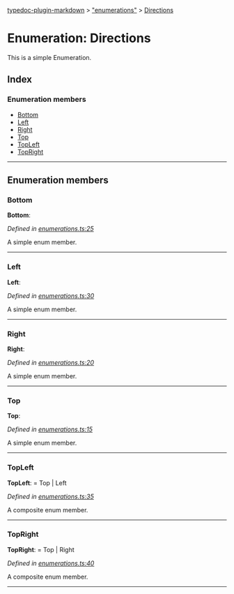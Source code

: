 [typedoc-plugin-markdown](../README.md) > ["enumerations"](../modules/_enumerations_.md) > [Directions](../enums/_enumerations_.directions.md)

# Enumeration: Directions

This is a simple Enumeration.

## Index

### Enumeration members

* [Bottom](_enumerations_.directions.md#bottom)
* [Left](_enumerations_.directions.md#left)
* [Right](_enumerations_.directions.md#right)
* [Top](_enumerations_.directions.md#top)
* [TopLeft](_enumerations_.directions.md#topleft)
* [TopRight](_enumerations_.directions.md#topright)

---

## Enumeration members

<a id="bottom"></a>

###  Bottom

**Bottom**: 

*Defined in [enumerations.ts:25](https://github.com/tgreyuk/typedoc-plugin-markdown/blob/master/examples/src/enumerations.ts#L25)*

A simple enum member.

___
<a id="left"></a>

###  Left

**Left**: 

*Defined in [enumerations.ts:30](https://github.com/tgreyuk/typedoc-plugin-markdown/blob/master/examples/src/enumerations.ts#L30)*

A simple enum member.

___
<a id="right"></a>

###  Right

**Right**: 

*Defined in [enumerations.ts:20](https://github.com/tgreyuk/typedoc-plugin-markdown/blob/master/examples/src/enumerations.ts#L20)*

A simple enum member.

___
<a id="top"></a>

###  Top

**Top**: 

*Defined in [enumerations.ts:15](https://github.com/tgreyuk/typedoc-plugin-markdown/blob/master/examples/src/enumerations.ts#L15)*

A simple enum member.

___
<a id="topleft"></a>

###  TopLeft

**TopLeft**:  =  Top | Left

*Defined in [enumerations.ts:35](https://github.com/tgreyuk/typedoc-plugin-markdown/blob/master/examples/src/enumerations.ts#L35)*

A composite enum member.

___
<a id="topright"></a>

###  TopRight

**TopRight**:  =  Top | Right

*Defined in [enumerations.ts:40](https://github.com/tgreyuk/typedoc-plugin-markdown/blob/master/examples/src/enumerations.ts#L40)*

A composite enum member.

___

